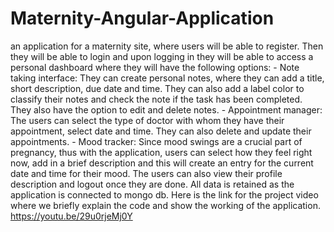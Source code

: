 # Maternity-Angular-Application
an application for a maternity site, where users will be able to register. Then they will be able to login and upon logging in they will be able to access a personal dashboard where they will have the following options: - Note taking interface: They can create personal notes, where they can add a title, short description, due date and time. They can also add a label color to classify their notes and check the note if the task has been completed. They also have the option to edit and delete notes. - Appointment manager: The users can select the type of doctor with whom they have their appointment, select date and time. They can also delete and update their appointments. - Mood tracker: Since mood swings are a crucial part of pregnancy, thus with the application, users can select how they feel right now, add in a brief description and this will create an entry for the current date and time for their mood. The users can also view their profile description and logout once they are done.  All data is retained as the application is connected to  mongo db. Here is the link for the project video where we briefly explain the code and show the working of the application. https://youtu.be/29u0rjeMj0Y
